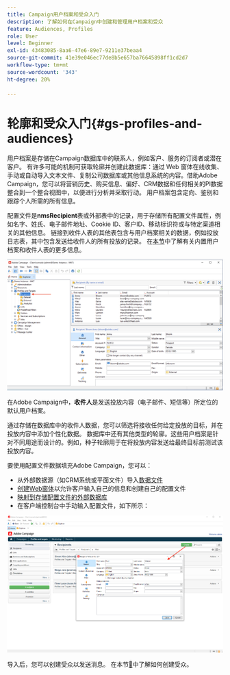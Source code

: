 ```yaml
---
title: Campaign用户档案和受众入门
description: 了解如何在Campaign中创建和管理用户档案和受众
feature: Audiences, Profiles
role: User
level: Beginner
exl-id: 43483085-8aa6-47e6-89e7-9211e37beaa4
source-git-commit: 41e39e046ec77de8b5e657ba76645898ff1cd2d7
workflow-type: tm+mt
source-wordcount: '343'
ht-degree: 20%

---
```


# 轮廓和受众入门{#gs-profiles-and-audiences}

用户档案是存储在Campaign数据库中的联系人，例如客户、服务的订阅者或潜在客户。 有许多可能的机制可获取轮廓并创建此数据库：通过 Web 窗体在线收集、手动或自动导入文本文件、复制公司数据库或其他信息系统的内容。借助Adobe Campaign，您可以将营销历史、购买信息、偏好、CRM数据和任何相关的PI数据整合到一个整合视图中，以便进行分析并采取行动。 用户档案包含定向、鉴别和跟踪个人所需的所有信息。



配置文件是&#x200B;**nmsRecipient**&#x200B;表或外部表中的记录，用于存储所有配置文件属性，例如名字、姓氏、电子邮件地址、Cookie ID、客户ID、移动标识符或与特定渠道相关的其他信息。 链接到收件人表的其他表包含与用户档案相关的数据，例如投放日志表，其中包含发送给收件人的所有投放的记录。 在[本节](../dev/datamodel.md#ootb-profiles)中了解有关内置用户档案和收件人表的更多信息。

![](assets/recipients-in-explorer.png)

在Adobe Campaign中，**收件人**&#x200B;是发送投放内容（电子邮件、短信等）所定位的默认用户档案。

通过存储在数据库中的收件人数据，您可以筛选将接收任何给定投放的目标，并在投放内容中添加个性化数据。 数据库中还有其他类型的轮廓。这些用户档案是针对不同用途而设计的。例如，种子轮廓用于在将投放内容发送给最终目标前测试该投放内容。

要使用配置文件数据填充Adobe Campaign，您可以：

* 从外部数据源（如CRM系统或平面文件）导入[数据文件](../start/import.md)
* [创建Web窗体](../dev/webapps.md)以允许客户输入自己的信息和创建自己的配置文件
* [映射到存储配置文件的外部数据库](../connect/fda.md)
* 在客户端控制台中手动输入配置文件，如下所示：

![](assets/create-profile.png)

<!--You can also select your message audience in an external file: recipients are stored not in the database, but in files. These are known as “external” deliveries. These contacts can be imported or not in Adobe Campaign. [Learn more](external-profiles.md).-->

导入后，您可以创建受众以发送消息。 在本节[&#128279;](create-audiences.md)中了解如何创建受众。